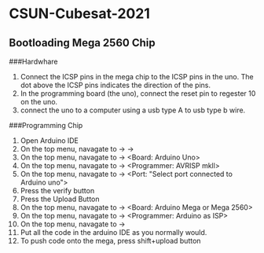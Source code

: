 # CSUN-Cubesat-2021

## Bootloading Mega 2560 Chip

###Hardwhare 
1. Connect the ICSP pins in the mega chip to the ICSP pins in the uno. The dot above the ICSP pins indicates the direction of the pins. 
2. In the programming board (the uno), connect the reset pin to regester 10 on the uno.
3. connect the uno to a computer using a usb type A to usb type b wire.

###Programming Chip
1. Open Arduino IDE
2. On the top menu, navagate to <File> -> <Examples> -> <ArduinoICSP>
3. On the top menu, navagate to <Tools> -> <Board: Arduino Uno>
4. On the top menu, navagate to <Tools> -> <Programmer: AVRISP mkll>
5. On the top menu, navagate to <Tools> -> <Port: "Select port connected to Arduino uno">
6. Press the verify button
7. Press the Upload Button
8. On the top menu, navagate to <Tools> -> <Board: Arduino Mega or Mega 2560>
9. On the top menu, navagate to <Tools> -> <Programmer: Arduino as ISP>
10. On the top menu, navagate to <Tools> -> <Burn Bootloader>
11. Put all the code in the arduino IDE as you normally would.
12. To push code onto the mega, press shift+upload button
